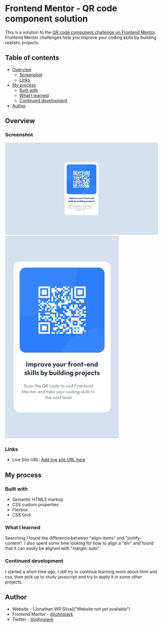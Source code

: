 # Frontend Mentor - QR code component solution

This is a solution to the [QR code component challenge on Frontend Mentor](https://www.frontendmentor.io/challenges/qr-code-component-iux_sIO_H). Frontend Mentor challenges help you improve your coding skills by building realistic projects. 

## Table of contents

- [Overview](#overview)
  - [Screenshot](#screenshot)
  - [Links](#links)
- [My process](#my-process)
  - [Built with](#built-with)
  - [What I learned](#what-i-learned)
  - [Continued development](#continued-development)
- [Author](#author)

## Overview


### Screenshot

![](./screenshots/captura1440px.jpeg)
![](./screenshots/captura375px.jpeg)

### Links

- Live Site URL: [Add live site URL here](https://your-live-site-url.com)


## My process

### Built with

- Semantic HTML5 markup
- CSS custom properties
- Flexbox
- CSS Grid


### What I learned

Searching I found the difference between "align-items" and "justify-content".
I also spent some time looking for how to align a "div" and found that it can easily be aligned with "margin: auto"


### Continued development

I started a short time ago, I still try to continue learning more about html and css, then pick up to study javascript and try to apply it in some other projects.


## Author

- Website - [Jonathan WR Silva]("Website not yet available")
- Frontend Mentor - [@johnslayk](https://www.frontendmentor.io/profile/johnslayk)
- Twitter - [@johnslayk](https://www.twitter.com/johnslayk)
